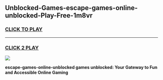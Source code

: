 
## Unblocked-Games-escape-games-online-unblocked-Play-Free-1m8vr
<h3>
<a href="https://premium76.site?title=escape-games-online-unblocked&ref=17A">CLICK TO PLAY</a></h3>
<hr>

<h3>
<a href="https://premium76.site?title=escape-games-online-unblocked&ref=17A">CLICK 2 PLAY</a>
  
</h3>

<a href="https://premium76.site?title=escape-games-online-unblocked&ref=17A"><img src="https://clearcache.store/games.png"></a>


**escape-games-online-unblocked games unblocked: Your Gateway to Fun and Accessible Online Gaming**
